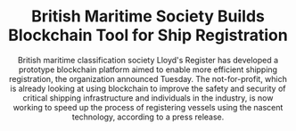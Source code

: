 ---
layout: "post"
title: "British Maritime Society Builds Blockchain Tool for Ship Registration"
subtitle: "British maritime classification society Lloyd's Register has developed a prototype blockchain platform aimed to enable more efficient shipping registration, the organization announced Tuesday. The not-for-profit, which is already looking at using blockchain to improve the safety and security of critical shipping infrastructure and individuals in the industry, is now working to speed up the process of registering vessels using the nascent technology, according to a press release."
image: "coindesk.jpg"
category: "News"
tags: ["Supply chain", "Projects", "Shipping", "Press release"]
link:
  type: "external"
  url: "https://www.coindesk.com/british-maritime-society-builds-blockchain-tool-for-ship-registration/"
---